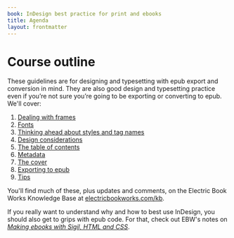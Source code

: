 ```yaml
---
book: InDesign best practice for print and ebooks
title: Agenda
layout: frontmatter
---
```


# Course outline

These guidelines are for designing and typesetting with epub export and conversion in mind. They are also good design and typesetting practice even if you’re not sure you’re going to be exporting or converting to epub. We'll cover:

1.	[Dealing with frames](1-frames.html)
2.	[Fonts](2-fonts.html)
3.	[Thinking ahead about styles and tag names](3-styles.html)
4. 	[Design considerations](4-design.html)
5. 	[The table of contents](5-toc.html)
6. 	[Metadata](6-metadata.html)
7. 	[The cover](7-cover.html)
8. 	[Exporting to epub](8-export.html)
9. 	[Tips](9-tips.html)

You'll find much of these, plus updates and comments, on the Electric Book Works Knowledge Base at [electricbookworks.com/kb](http://electricbookworks.com/kb).

If you really want to understand why and how to best use InDesign, you should also get to grips with epub code. For that, check out EBW's notes on [*Making ebooks with Sigil, HTML and CSS*](http://electricbookworks.github.io/ebw-training/making-ebooks/0-3-contents.html).
